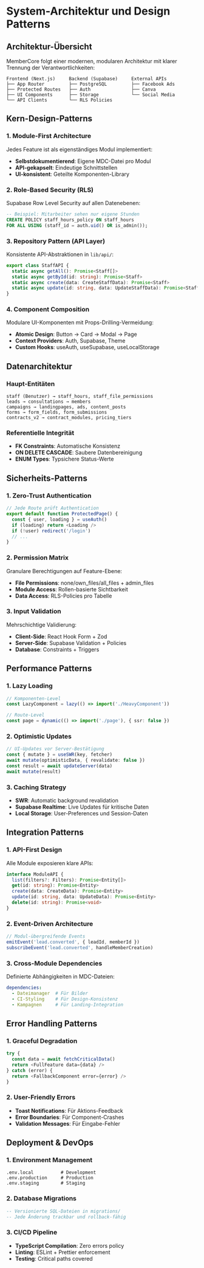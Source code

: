 # System-Architektur und Design Patterns

## Architektur-Übersicht
MemberCore folgt einer modernen, modularen Architektur mit klarer Trennung der Verantwortlichkeiten:

```
Frontend (Next.js)     Backend (Supabase)     External APIs
├── App Router         ├── PostgreSQL         ├── Facebook Ads
├── Protected Routes   ├── Auth               ├── Canva
├── UI Components      ├── Storage            └── Social Media
└── API Clients        └── RLS Policies
```

## Kern-Design-Patterns

### 1. Module-First Architecture
Jedes Feature ist als eigenständiges Modul implementiert:
- **Selbstdokumentierend**: Eigene MDC-Datei pro Modul
- **API-gekapselt**: Eindeutige Schnittstellen
- **UI-konsistent**: Geteilte Komponenten-Library

### 2. Role-Based Security (RLS)
Supabase Row Level Security auf allen Datenebenen:
```sql
-- Beispiel: Mitarbeiter sehen nur eigene Stunden
CREATE POLICY staff_hours_policy ON staff_hours
FOR ALL USING (staff_id = auth.uid() OR is_admin());
```

### 3. Repository Pattern (API Layer)
Konsistente API-Abstraktionen in `lib/api/`:
```typescript
export class StaffAPI {
  static async getAll(): Promise<Staff[]>
  static async getById(id: string): Promise<Staff>
  static async create(data: CreateStaffData): Promise<Staff>
  static async update(id: string, data: UpdateStaffData): Promise<Staff>
}
```

### 4. Component Composition
Modulare UI-Komponenten mit Props-Drilling-Vermeidung:
- **Atomic Design**: Button → Card → Modal → Page
- **Context Providers**: Auth, Supabase, Theme
- **Custom Hooks**: useAuth, useSupabase, useLocalStorage

## Datenarchitektur

### Haupt-Entitäten
```
staff (Benutzer) → staff_hours, staff_file_permissions
leads → consultations → members
campaigns → landingpages, ads, content_posts
forms → form_fields, form_submissions
contracts_v2 → contract_modules, pricing_tiers
```

### Referentielle Integrität
- **FK Constraints**: Automatische Konsistenz
- **ON DELETE CASCADE**: Saubere Datenbereinigung
- **ENUM Types**: Typsichere Status-Werte

## Sicherheits-Patterns

### 1. Zero-Trust Authentication
```typescript
// Jede Route prüft Authentication
export default function ProtectedPage() {
  const { user, loading } = useAuth()
  if (loading) return <Loading />
  if (!user) redirect('/login')
  // ...
}
```

### 2. Permission Matrix
Granulare Berechtigungen auf Feature-Ebene:
- **File Permissions**: none/own_files/all_files + admin_files
- **Module Access**: Rollen-basierte Sichtbarkeit
- **Data Access**: RLS-Policies pro Tabelle

### 3. Input Validation
Mehrschichtige Validierung:
- **Client-Side**: React Hook Form + Zod
- **Server-Side**: Supabase Validation + Policies
- **Database**: Constraints + Triggers

## Performance Patterns

### 1. Lazy Loading
```typescript
// Komponenten-Level
const LazyComponent = lazy(() => import('./HeavyComponent'))

// Route-Level  
const page = dynamic(() => import('./page'), { ssr: false })
```

### 2. Optimistic Updates
```typescript
// UI-Updates vor Server-Bestätigung
const { mutate } = useSWR(key, fetcher)
await mutate(optimisticData, { revalidate: false })
const result = await updateServer(data)
await mutate(result)
```

### 3. Caching Strategy
- **SWR**: Automatic background revalidation
- **Supabase Realtime**: Live Updates für kritische Daten
- **Local Storage**: User-Preferences und Session-Daten

## Integration Patterns

### 1. API-First Design
Alle Module exposieren klare APIs:
```typescript
interface ModuleAPI {
  list(filters?: Filters): Promise<Entity[]>
  get(id: string): Promise<Entity>
  create(data: CreateData): Promise<Entity>
  update(id: string, data: UpdateData): Promise<Entity>
  delete(id: string): Promise<void>
}
```

### 2. Event-Driven Architecture
```typescript
// Modul-übergreifende Events
emitEvent('lead.converted', { leadId, memberId })
subscribeEvent('lead.converted', handleMemberCreation)
```

### 3. Cross-Module Dependencies
Definierte Abhängigkeiten in MDC-Dateien:
```yaml
dependencies:
  - Dateimanager  # Für Bilder
  - CI-Styling    # Für Design-Konsistenz
  - Kampagnen     # Für Landing-Integration
```

## Error Handling Patterns

### 1. Graceful Degradation
```typescript
try {
  const data = await fetchCriticalData()
  return <FullFeature data={data} />
} catch (error) {
  return <FallbackComponent error={error} />
}
```

### 2. User-Friendly Errors
- **Toast Notifications**: Für Aktions-Feedback
- **Error Boundaries**: Für Component-Crashes
- **Validation Messages**: Für Eingabe-Fehler

## Deployment & DevOps

### 1. Environment Management
```
.env.local          # Development
.env.production     # Production
.env.staging        # Staging
```

### 2. Database Migrations
```sql
-- Versionierte SQL-Dateien in migrations/
-- Jede Änderung trackbar und rollback-fähig
```

### 3. CI/CD Pipeline
- **TypeScript Compilation**: Zero errors policy
- **Linting**: ESLint + Prettier enforcement
- **Testing**: Critical paths covered 